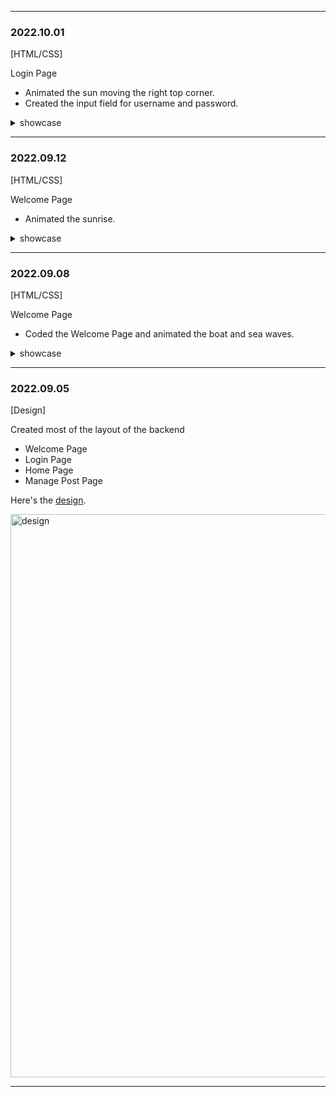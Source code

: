 
---

### 2022.10.01
[HTML/CSS]

Login Page
- Animated the sun moving the right top corner.
- Created the input field for username and password.

<details>
  <summary>showcase</summary>
  <img with="1024" alt="" src="https://user-images.githubusercontent.com/82365010/193397618-0a317bb8-9228-481d-aeb0-e71d795eb74f.gif">

</details>

---

### 2022.09.12
[HTML/CSS]

Welcome Page
- Animated the sunrise.

<details>
  <summary>showcase</summary>
<img width="901" alt="sunrise" src="https://user-images.githubusercontent.com/82365010/189623893-6142a79c-e42f-40ed-bdae-a80129712168.gif">
</details>

---

### 2022.09.08
[HTML/CSS]

Welcome Page
- Coded the Welcome Page and animated the boat and sea waves.

<details>
  <summary>showcase</summary>
<img width="901" alt="sea-waves" src="https://user-images.githubusercontent.com/82365010/189623590-7c3b21a2-3a5e-4bc4-9044-c31012738cfd.gif">
</details>

---

### 2022.09.05
[Design]

Created most of the layout of the backend
- Welcome Page
- Login Page
- Home Page
- Manage Post Page

Here's the [design](https://www.figma.com/file/HLHnjd30QOWMBZnXqELzzX/Backend-NodeJS?node-id=0%3A1).

<img width="901" alt="design" src="https://user-images.githubusercontent.com/82365010/189623820-369c7630-bfb3-41aa-a3e3-4118b0191c4d.png">

---
